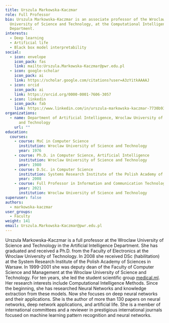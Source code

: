 ```yaml
---
title: Urszula Markowska-Kaczmar
role: Full Professor
bio: Urszula Markowska-Kaczmar is an associate professor of the Wroclaw
  University of Science and Technology, at the Computational Intelligence
  Department.
interests:
  - Deep learning
  - Artificial life
  - Black box model interpretability
social:
  - icon: envelope
    icon_pack: fas
    link: mailto:Urszula.Markowska-Kaczmar@pwr.edu.pl
  - icon: google-scholar
    icon_pack: ai
    link: https://scholar.google.com/citations?user=A3zYitkAAAAJ
  - icon: orcid
    icon_pack: ai
    link: https://orcid.org/0000-0001-7606-3057
  - icon: linkedin
    icon_pack: fab
    link: https://www.linkedin.com/in/urszula-markowska-kaczmar-7730b93/
organizations:
  - name: Department of Artificial Intelligence, Wroclaw University of Science
      and Technology
    url: ""
education:
  courses:
    - course: MsC in Computer Science
      institution: Wroclaw University of Science and Technology
      year: 1976
    - course: Ph.D. in Computer Science, Artificial Intelligence
      institution: Wroclaw University of Science and Technology
      year: 1980
    - course: D.Sc. in Computer Science
      institution: Systems Research Institute of the Polish Academy of Sciences
      year: 2008
    - course: Full Professor in Information and Communication Technology
      year: 2021
      institution: Wroclaw University of Science and Technology
superuser: false
authors:
  - markowska-kaczmar
user_groups:
  - Faculty
weight: 141
email: Urszula.Markowska-Kaczmar@pwr.edu.pl
---
```

Urszula Markowska-Kaczmar is a full professor at the Wroclaw University of Science and Technology in the Artificial Intelligence Department. She has graduated and received a Ph.D. from the Faculty of Electronics at the Wroclaw University of Technology. In 2008 she received DSc (habilitation) at the System Research Institute of the Polish Academy of Sciences in Warsaw. In 1999-2001 she was deputy dean of the Faculty of Computer Science and Management at the Wroclaw University of Science and Technology. For ten years, she led the student scientific group [medical.ml](http://medical.ml/). Her research interests include Computational Intelligence Methods. Since the beginning, she has researched Neural Networks and knowledge extraction from these models. Now she focuses on deep neural networks and their applications. She is the author of more than 130 papers on neural networks, deep network applications, and artificial life. She is a member of international committees and a reviewer in prestigious international journals focused on machine learning pattern recognition and neural networks.
